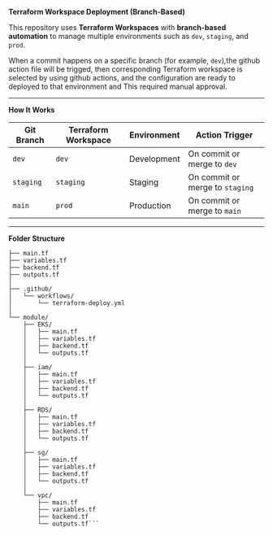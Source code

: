 **Terraform Workspace Deployment (Branch-Based)**

This repository uses **Terraform Workspaces** with **branch-based automation** to manage multiple environments such as `dev`, `staging`, and `prod`.

When a commit happens on a specific branch (for example, `dev`),the github action file will be trigged, then corresponding Terraform workspace is selected by using github actions, and the configuration are ready to deployed to that environment and This required manual approval.

---

**How It Works**

| Git Branch | Terraform Workspace | Environment  | Action Trigger |
|-------------|---------------------|---------------|----------------|
| `dev`       | `dev`               | Development   | On commit or merge to `dev` |
| `staging`   | `staging`           | Staging       | On commit or merge to `staging` |
| `main`      | `prod`              | Production    | On commit or merge to `main` |

---
**Folder Structure**

```8byte/
├── main.tf
├── variables.tf
├── backend.tf
├── outputs.tf
│
├── .github/
│   └── workflows/
│       └── terraform-deploy.yml
│
└── module/
    ├── EKS/
    │   ├── main.tf
    │   ├── variables.tf
    │   ├── backend.tf
    │   └── outputs.tf
    │
    ├── iam/
    │   ├── main.tf
    │   ├── variables.tf
    │   ├── backend.tf
    │   └── outputs.tf
    │
    ├── RDS/
    │   ├── main.tf
    │   ├── variables.tf
    │   ├── backend.tf
    │   └── outputs.tf
    │
    ├── sg/
    │   ├── main.tf
    │   ├── variables.tf
    │   ├── backend.tf
    │   └── outputs.tf
    │
    └── vpc/
        ├── main.tf
        ├── variables.tf
        ├── backend.tf
        └── outputs.tf```




